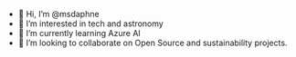 - 👋 Hi, I’m @msdaphne
- 👀 I’m interested in tech and astronomy
- 🌱 I’m currently learning Azure AI
- 💞️ I’m looking to collaborate on Open Source and sustainability projects.

<!---
msdaphne/msdaphne is a ✨ special ✨ repository because its `README.md` (this file) appears on your GitHub profile.
You can click the Preview link to take a look at your changes.
--->
